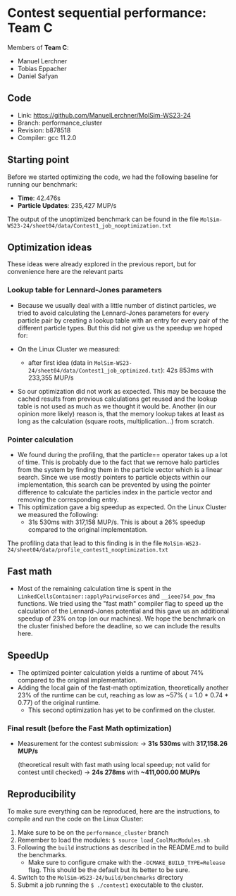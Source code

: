 # Contest sequential performance: Team C

Members of **Team C**:

* Manuel Lerchner
* Tobias Eppacher
* Daniel Safyan

## Code

* Link:     <https://github.com/ManuelLerchner/MolSim-WS23-24>
* Branch:   performance_cluster
* Revision: b878518
* Compiler: gcc 11.2.0

## Starting point

Before we started optimizing the code, we had the following baseline for running our benchmark:

* **Time**: 42.476s
* **Particle Updates**: 235,427 MUP/s

The output of the unoptimized benchmark can be found in the file `MolSim-WS23-24/sheet04/data/Contest1_job_nooptimization.txt`

## Optimization ideas

These ideas were already explored in the previous report, but for convenience here are the
relevant parts

### Lookup table for Lennard-Jones parameters

* Because we usually deal with a little number of distinct particles, we tried to avoid calculating the Lennard-Jones parameters for every particle pair by creating a lookup table with an entry for every pair of the different particle types. But this did not give us the speedup we hoped for:
* On the Linux Cluster we measured:
  * after first idea (data in `MolSim-WS23-24/sheet04/data/Contest1_job_optimized.txt`): 42s 853ms with 233,355 MUP/s

* So our optimization did not work as expected. This may be because the cached results from previous calculations get reused and the lookup table is not used as much as we thought it would be. Another (in our opinion more likely) reason is, that the memory lookup takes at least as long as the calculation (square roots, multiplication...) from scratch.

### Pointer calculation

* We found during the profiling, that the particle== operator takes up a lot of time. This is probably due to the fact that we remove halo particles from the system by finding them in the particle vector which is a linear search. Since we use mostly pointers to particle objects within our implementation, this search can be prevented by using the pointer difference to calculate the particles index in the particle vector and removing the corresponding entry.
* This optimization gave a big speedup as expected. On the Linux Cluster we measured the following:
  * 31s 530ms with 317,158 MUP/s. This is about a 26% speedup compared to the original implementation.

The profiling data that lead to this finding is in the file `MolSim-WS23-24/sheet04/data/profile_contest1_nooptimization.txt`

## Fast math

* Most of the remaining calculation time is spent in the `LinkedCellsContainer::applyPairwiseForces` and `__ieee754_pow_fma` functions. We tried using the "fast math" compiler flag to speed up the calculation of the Lennard-Jones potential and this gave us an additional speedup of 23% on top (on our machines). We hope the benchmark on the cluster finished before the deadline, so we can include the results here.

## SpeedUp

* The optimized pointer calculation yields a runtime of about 74% compared to the original implementation.
* Adding the local gain of the fast-math optimization, theoretically another 23% of the runtime can be cut, reaching as low as ~57% ( = 1.0 * 0.74 * 0.77) of the original runtime.
  * This second optimization has yet to be confirmed on the cluster.

### Final result (before the Fast Math optimization)

* Measurement for the contest submission:
  -> **31s 530ms** with **317,158.26 MUP/s**
  
  (theoretical result with fast math using local speedup; not valid for contest until checked) 
  -> **24s 278ms** with **~411,000.00 MUP/s**

## Reproducibility

To make sure everything can be reproduced, here are the instructions, to compile and run the code on the Linux Cluster:

1. Make sure to be on the `performance_cluster` branch
2. Remember to load the modules: `$ source load_CoolMucModules.sh`
3. Following the `build` instructions as described in the README.md to build the benchmarks.
   * Make sure to configure cmake with the `-DCMAKE_BUILD_TYPE=Release` flag. This should be the default but its better to be sure.
4. Switch to the `MolSim-WS23-24/build/benchmarks` directory
5. Submit a job running the `$ ./contest1` executable to the cluster.

